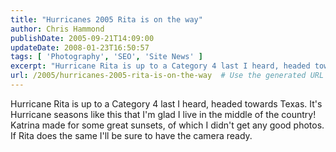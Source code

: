 ```yaml
---
title: "Hurricanes 2005 Rita is on the way"
author: Chris Hammond
publishDate: 2005-09-21T14:09:00
updateDate: 2008-01-23T16:50:57
tags: [ 'Photography', 'SEO', 'Site News' ]
excerpt: "Hurricane Rita is up to a Category 4 last I heard, headed towards Texas. It's Hurricane seasons like this that I'm glad I live in the middle of the country! Katrina made for some great sunsets, of which I didn't get any good photos. If Rita does the same I'll be sure to have the camera..."
url: /2005/hurricanes-2005-rita-is-on-the-way  # Use the generated URL with year
---
```

Hurricane Rita is up to a Category 4 last I heard, headed towards Texas. It's Hurricane seasons like this that I'm glad I live in the middle of the country! Katrina made for some great sunsets, of which I didn't get any good photos. If Rita does the same I'll be sure to have the camera ready.
